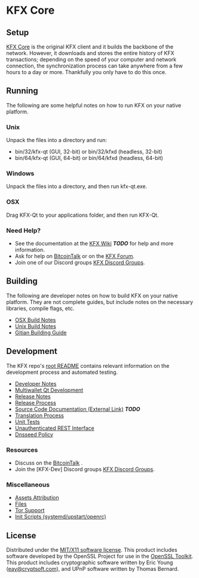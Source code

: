 KFX Core
=====================

Setup
---------------------
[KFX Core](http://knoxfs.com) is the original KFX client and it builds the backbone of the network. However, it downloads and stores the entire history of KFX transactions; depending on the speed of your computer and network connection, the synchronization process can take anywhere from a few hours to a day or more. Thankfully you only have to do this once.

Running
---------------------
The following are some helpful notes on how to run KFX on your native platform.

### Unix

Unpack the files into a directory and run:

- bin/32/kfx-qt (GUI, 32-bit) or bin/32/kfxd (headless, 32-bit)
- bin/64/kfx-qt (GUI, 64-bit) or bin/64/kfxd (headless, 64-bit)

### Windows

Unpack the files into a directory, and then run kfx-qt.exe.

### OSX

Drag KFX-Qt to your applications folder, and then run KFX-Qt.

### Need Help?

* See the documentation at the [KFX Wiki](http://forum.knoxfs.com/) ***TODO***
for help and more information.
* Ask for help on [BitcoinTalk](https://bitcointalk.org/index.php?topic=TODO) or on the [KFX Forum](http://forum.knoxfs.com/).
* Join one of our Discord groups [KFX Discord Groups](https://discord.gg/TODO).

Building
---------------------
The following are developer notes on how to build KFX on your native platform. They are not complete guides, but include notes on the necessary libraries, compile flags, etc.

- [OSX Build Notes](build-osx.md)
- [Unix Build Notes](build-unix.md)
- [Gitian Building Guide](gitian-building.md)

Development
---------------------
The KFX repo's [root README](https://github.com/paswfund/KFX/blob/master/README.md) contains relevant information on the development process and automated testing.

- [Developer Notes](developer-notes.md)
- [Multiwallet Qt Development](multiwallet-qt.md)
- [Release Notes](release-notes.md)
- [Release Process](release-process.md)
- [Source Code Documentation (External Link)](https://dev.visucore.com/bitcoin/doxygen/) ***TODO***
- [Translation Process](translation_process.md)
- [Unit Tests](unit-tests.md)
- [Unauthenticated REST Interface](REST-interface.md)
- [Dnsseed Policy](dnsseed-policy.md)

### Resources

* Discuss on the [BitcoinTalk](https://bitcointalk.org/index.php?topic=TODO) .
* Join the [KFX-Dev] Discord groups [KFX Discord Groups](https://discord.gg/TODO).

### Miscellaneous
- [Assets Attribution](assets-attribution.md)
- [Files](files.md)
- [Tor Support](tor.md)
- [Init Scripts (systemd/upstart/openrc)](init.md)

License
---------------------
Distributed under the [MIT/X11 software license](http://www.opensource.org/licenses/mit-license.php).
This product includes software developed by the OpenSSL Project for use in the [OpenSSL Toolkit](https://www.openssl.org/). This product includes
cryptographic software written by Eric Young ([eay@cryptsoft.com](mailto:eay@cryptsoft.com)), and UPnP software written by Thomas Bernard.
